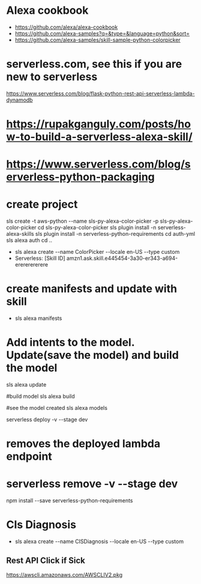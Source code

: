 # Alexa cookbook
- https://github.com/alexa/alexa-cookbook
- https://github.com/alexa-samples?q=&type=&language=python&sort=  
- https://github.com/alexa-samples/skill-sample-python-colorpicker

# serverless.com, see this if you are new to serverless
https://www.serverless.com/blog/flask-python-rest-api-serverless-lambda-dynamodb

# https://rupakganguly.com/posts/how-to-build-a-serverless-alexa-skill/
# https://www.serverless.com/blog/serverless-python-packaging
# create project
sls create -t aws-python --name sls-py-alexa-color-picker -p sls-py-alexa-color-picker
cd sls-py-alexa-color-picker
sls plugin install -n serverless-alexa-skills
sls plugin install -n serverless-python-requirements
cd auth-yml
sls alexa auth
cd ..

- sls alexa create --name ColorPicker --locale en-US --type custom
- Serverless: [Skill ID] amzn1.ask.skill.e445454-3a30-er343-a694-erererererere

# create manifests and update with skill
- sls alexa manifests
# Add intents to the model. Update(save the model) and build the model
sls alexa update

#build model
sls alexa build

#see the model created
sls alexa models 

serverless deploy -v --stage dev
# removes the deployed lambda endpoint
# serverless remove -v --stage dev

npm install --save serverless-python-requirements


# CIs Diagnosis
- sls alexa create --name CISDiagnosis --locale en-US --type custom

Rest API Click if Sick
-------------------------
https://awscli.amazonaws.com/AWSCLIV2.pkg